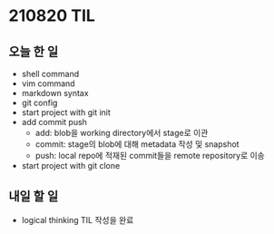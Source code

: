 # 210820 TIL

## 오늘 한 일

- shell command
- vim command
- markdown syntax
- git config
- start project with git init
- add commit push
    - add: blob을 working directory에서 stage로 이관
    - commit: stage의 blob에 대해 metadata 작성 및 snapshot
    - push: local repo에 적재된 commit들을 remote repository로 이송
- start project with git clone

## 내일 할 일

- logical thinking TIL 작성을 완료
